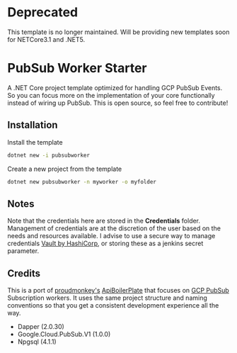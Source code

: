# Deprecated

This template is no longer maintained. Will be providing new templates soon for NETCore3.1 and .NET5.

# PubSub Worker Starter
A .NET Core project template optimized for handling GCP PubSub Events. So you can focus more on the implementation of your core functionally instead of wiring up PubSub. This is open source, so feel free to contribute!

## Installation

Install the template
```sh
dotnet new -i pubsubworker
```

Create a new project from the template
```sh
dotnet new pubsubworker -n myworker -o myfolder
```

## Notes

Note that the credentials here are stored in the **Credentials** folder. Management of credentials are at the discretion of the user based on the needs and resources available. I advise to use a secure way to manage credentials [Vault by HashiCorp](https://www.vaultproject.io/), or storing these as a jenkins secret parameter.

## Credits
This is a port of [proudmonkey's](https://github.com/proudmonkey)  [ApiBoilerPlate](https://github.com/proudmonkey/ApiBoilerPlate) that focuses on [GCP PubSub](https://cloud.google.com/pubsub/docs/overview) Subscription workers. It uses the same project structure and naming conventions so that you get a consistent development experience all the way.

* Dapper (2.0.30)
* Google.Cloud.PubSub.V1 (1.0.0)
* Npgsql (4.1.1)
